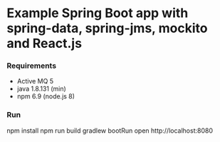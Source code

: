 # Example Spring Boot app with spring-data, spring-jms, mockito and React.js

### Requirements
- Active MQ 5
- java 1.8.131 (min)
- npm 6.9  (node.js 8)

### Run
npm install
npm run build
gradlew bootRun
open http://localhost:8080

